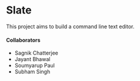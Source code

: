 # Slate
This project aims to build a command line text editor.

#### Collaborators
- Sagnik Chatterjee
- Jayant Bhawal
- Soumyarup Paul
- Subham Singh
